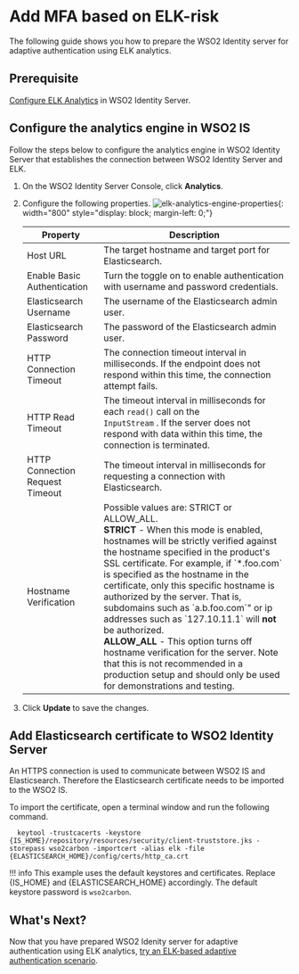 # Add MFA based on ELK-risk

The following guide shows you how to prepare the WSO2 Identity server for adaptive authentication using ELK analytics.

## Prerequisite

[Configure ELK Analytics]({{base_path}}/deploy/elk-analytics-installation-guide/) in WSO2 Identity Server.

## Configure the analytics engine in WSO2 IS

Follow the steps below to configure the analytics engine in WSO2 Identity Server that establishes the connection between WSO2 Identity Server and ELK.

1. On the WSO2 Identity Server Console, click **Analytics**.

2. Configure the following properties.
   ![elk-analytics-engine-properties]({{base_path}}/assets/img/elk-analytics/risk-based-adaptive-authentication/risk-based-adaptive-authentication-4.png){: width="800" style="display: block; margin-left: 0;"}
  
      <table>
      <thead>
      <tr class="header">
      <th>Property</th>
      <th>Description</th>
      </tr>
      </thead>
      <tbody>
      <tr class="odd">
      <td>Host URL</td>
      <td>The target hostname and target port for Elasticsearch.</td>
      </tr>
      <tr class="even">
      <td>Enable Basic Authentication</td>
      <td>Turn the toggle on to enable authentication with username and password credentials.</td>
      </tr>
      <tr class="odd">
      <td>Elasticsearch Username</td>
      <td>The username of the Elasticsearch admin user.</td>
      </tr>
      <tr class="even">
      <td>Elasticsearch Password</td>
      <td>The password of the Elasticsearch admin user.</td>
      </tr>
      <tr class="odd">
      <td>HTTP Connection Timeout</td>
      <td>The connection timeout interval in milliseconds. If the endpoint does not respond within this time, the   connection attempt fails.</td>
      </tr>
      <tr class="even">
      <td>HTTP Read Timeout</td>
      <td>The timeout interval in milliseconds for each <code>read()</code> call on the <code>               InputStream</code> . If the server does not respond with data within this time, the connection is terminated.</td>
      </tr>
      <tr class="odd">
      <td>HTTP Connection Request Timeout</td>
      <td>The timeout interval in milliseconds for requesting a connection with Elasticsearch.</td>
      </tr>
      <tr class="even">
      <td>Hostname Verification</td>
      <td>Possible values are: STRICT or ALLOW_ALL.<br />
      <strong>STRICT</strong> - When this mode is enabled, hostnames will be strictly verified against the hostname   specified in the product's SSL certificate. For example, if `*.foo.com` is specified as the hostname in the certificate, only this specific hostname is authorized by the server. That is, subdomains such as `a.b.foo.com`" or ip addresses such as `127.10.11.1` will  <strong>not</strong> be authorized. <br /><strong>ALLOW_ALL</strong> - This option turns off hostname verification    for the server. Note that this is not recommended in a production setup and should only be used for demonstrations    and testing.</td>
      </tr>
      </tbody>
      </table>

3. Click **Update** to save the changes.

## Add Elasticsearch certificate to WSO2 Identity Server

 An HTTPS connection is used to communicate between WSO2 IS and Elasticsearch. Therefore the Elasticsearch certificate needs to be imported to the WSO2 IS.

To import the certificate, open a terminal window and run the following command.

 ```
   keytool -trustcacerts -keystore {IS_HOME}/repository/resources/security/client-truststore.jks -storepass wso2carbon -importcert -alias elk -file {ELASTICSEARCH_HOME}/config/certs/http_ca.crt
 ```

!!! info
      This example uses the default keystores and certificates. Replace {IS_HOME} and {ELASTICSEARCH_HOME} accordingly. The default keystore password is `wso2carbon`.

## What's Next?

Now that you have prepared WSO2 Idenity server for adaptive authentication using ELK analytics, [try an ELK-based adaptive authentication scenario]({{base_path}}/guides/authentication/conditional-auth/elk-risk-based-template).
